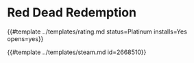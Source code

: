# Red Dead Redemption
<!-- script:Aliases [] -->

{{#template ../templates/rating.md status=Platinum installs=Yes opens=yes}}

{{#template ../templates/steam.md id=2668510}}
